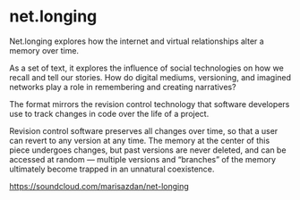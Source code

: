 net.longing
===========

Net.longing explores how the internet and virtual relationships alter a memory over time.

As a set of text, it explores the influence of social technologies on how we recall and tell our stories. How do digital mediums, versioning, and imagined networks play a role in remembering and creating narratives?

The format mirrors the revision control technology that software developers use to track changes in code over the life of a project.

Revision control software preserves all changes over time, so that a user can revert to any version at any time. The memory at the center of this piece undergoes changes, but past versions are never deleted, and can be accessed at random — multiple versions and “branches” of the memory ultimately become trapped in an unnatural coexistence.

https://soundcloud.com/marisazdan/net-longing

